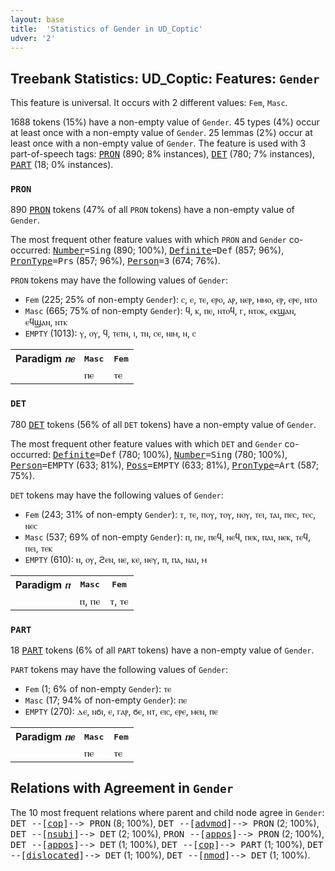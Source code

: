```yaml
---
layout: base
title:  'Statistics of Gender in UD_Coptic'
udver: '2'
---
```


## Treebank Statistics: UD_Coptic: Features: `Gender`

This feature is universal.
It occurs with 2 different values: `Fem`, `Masc`.

1688 tokens (15%) have a non-empty value of `Gender`.
45 types (4%) occur at least once with a non-empty value of `Gender`.
25 lemmas (2%) occur at least once with a non-empty value of `Gender`.
The feature is used with 3 part-of-speech tags: <tt><a href="cop-pos-PRON.html">PRON</a></tt> (890; 8% instances), <tt><a href="cop-pos-DET.html">DET</a></tt> (780; 7% instances), <tt><a href="cop-pos-PART.html">PART</a></tt> (18; 0% instances).

### `PRON`

890 <tt><a href="cop-pos-PRON.html">PRON</a></tt> tokens (47% of all `PRON` tokens) have a non-empty value of `Gender`.

The most frequent other feature values with which `PRON` and `Gender` co-occurred: <tt><a href="cop-feat-Number.html">Number</a></tt><tt>=Sing</tt> (890; 100%), <tt><a href="cop-feat-Definite.html">Definite</a></tt><tt>=Def</tt> (857; 96%), <tt><a href="cop-feat-PronType.html">PronType</a></tt><tt>=Prs</tt> (857; 96%), <tt><a href="cop-feat-Person.html">Person</a></tt><tt>=3</tt> (674; 76%).

`PRON` tokens may have the following values of `Gender`:

* `Fem` (225; 25% of non-empty `Gender`): ⲥ, ⲉ, ⲧⲉ, ⲉⲣⲟ, ⲁⲣ, ⲛⲉⲣ, ⲙⲙⲟ, ⲉⲣ, ⲉⲣⲉ, ⲛⲧⲟ
* `Masc` (665; 75% of non-empty `Gender`): ϥ, ⲕ, ⲡⲉ, ⲛⲧⲟϥ, ⲅ, ⲛⲧⲟⲕ, ⲉⲕϣⲁⲛ, ⲉϥϣⲁⲛ, ⲛⲧⲕ
* `EMPTY` (1013): ⲩ, ⲟⲩ, ϥ, ⲧⲉⲧⲛ, ⲓ, ⲧⲛ, ⲥⲉ, ⲛⲓⲙ, ⲛ, ⲥ

<table>
  <tr><th>Paradigm <i>ⲡⲉ</i></th><th><tt>Masc</tt></th><th><tt>Fem</tt></th></tr>
  <tr><td><tt></tt></td><td>ⲡⲉ</td><td>ⲧⲉ</td></tr>
</table>

### `DET`

780 <tt><a href="cop-pos-DET.html">DET</a></tt> tokens (56% of all `DET` tokens) have a non-empty value of `Gender`.

The most frequent other feature values with which `DET` and `Gender` co-occurred: <tt><a href="cop-feat-Definite.html">Definite</a></tt><tt>=Def</tt> (780; 100%), <tt><a href="cop-feat-Number.html">Number</a></tt><tt>=Sing</tt> (780; 100%), <tt><a href="cop-feat-Person.html">Person</a></tt><tt>=EMPTY</tt> (633; 81%), <tt><a href="cop-feat-Poss.html">Poss</a></tt><tt>=EMPTY</tt> (633; 81%), <tt><a href="cop-feat-PronType.html">PronType</a></tt><tt>=Art</tt> (587; 75%).

`DET` tokens may have the following values of `Gender`:

* `Fem` (243; 31% of non-empty `Gender`): ⲧ, ⲧⲉ, ⲡⲟⲩ, ⲧⲟⲩ, ⲛⲟⲩ, ⲧⲉⲓ, ⲧⲁⲓ, ⲡⲉⲥ, ⲧⲉⲥ, ⲛⲉⲥ
* `Masc` (537; 69% of non-empty `Gender`): ⲡ, ⲡⲉ, ⲡⲉϥ, ⲛⲉϥ, ⲡⲉⲕ, ⲡⲁⲓ, ⲛⲉⲕ, ⲧⲉϥ, ⲡⲉⲓ, ⲧⲉⲕ
* `EMPTY` (610): ⲛ, ⲟⲩ, ϩⲉⲛ, ⲛⲉ, ⲕⲉ, ⲛⲉⲩ, ⲡ, ⲡⲁ, ⲛⲁⲓ, ⲙ

<table>
  <tr><th>Paradigm <i>ⲡ</i></th><th><tt>Masc</tt></th><th><tt>Fem</tt></th></tr>
  <tr><td><tt></tt></td><td>ⲡ, ⲡⲉ</td><td>ⲧ, ⲧⲉ</td></tr>
</table>

### `PART`

18 <tt><a href="cop-pos-PART.html">PART</a></tt> tokens (6% of all `PART` tokens) have a non-empty value of `Gender`.

`PART` tokens may have the following values of `Gender`:

* `Fem` (1; 6% of non-empty `Gender`): ⲧⲉ
* `Masc` (17; 94% of non-empty `Gender`): ⲡⲉ
* `EMPTY` (270): ⲇⲉ, ⲛϭⲓ, ⲉ, ⲅⲁⲣ, ϭⲉ, ⲛⲧ, ⲉⲓⲥ, ⲉⲣⲉ, ⲙⲉⲛ, ⲡⲉ

<table>
  <tr><th>Paradigm <i>ⲡⲉ</i></th><th><tt>Masc</tt></th><th><tt>Fem</tt></th></tr>
  <tr><td><tt></tt></td><td>ⲡⲉ</td><td>ⲧⲉ</td></tr>
</table>

## Relations with Agreement in `Gender`

The 10 most frequent relations where parent and child node agree in `Gender`:
<tt>DET --[<tt><a href="cop-dep-cop.html">cop</a></tt>]--> PRON</tt> (8; 100%),
<tt>DET --[<tt><a href="cop-dep-advmod.html">advmod</a></tt>]--> PRON</tt> (2; 100%),
<tt>DET --[<tt><a href="cop-dep-nsubj.html">nsubj</a></tt>]--> DET</tt> (2; 100%),
<tt>PRON --[<tt><a href="cop-dep-appos.html">appos</a></tt>]--> PRON</tt> (2; 100%),
<tt>DET --[<tt><a href="cop-dep-appos.html">appos</a></tt>]--> DET</tt> (1; 100%),
<tt>DET --[<tt><a href="cop-dep-cop.html">cop</a></tt>]--> PART</tt> (1; 100%),
<tt>DET --[<tt><a href="cop-dep-dislocated.html">dislocated</a></tt>]--> DET</tt> (1; 100%),
<tt>DET --[<tt><a href="cop-dep-nmod.html">nmod</a></tt>]--> DET</tt> (1; 100%).

